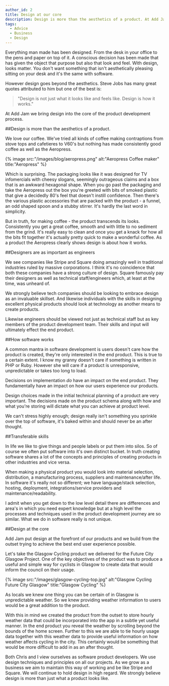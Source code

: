 ```yaml
---
author_id: 2
title: Design at our core
description: Design is more than the aesthetics of a product. At Add Jam we hold design into the core of the product development process.
tags:
  - Advice
  - Business
  - Design
---
```

Everything man made has been designed. From the desk in your office to the pens and paper on top of it. A conscious decision has been made that has given the object that purpose but also that look and feel. With design, looks matter. You don't want something that isn't aesthetically pleasing sitting on your desk and it's the same with software.

However design goes beyond the aesthetics. Steve Jobs has many great quotes attributed to him but one of the best is:

>"Design is not just what it looks like and feels like. Design is how it works."

At Add Jam we bring design into the core of the product development process. 

##Design is more than the aesthetics of a product.

We love our coffee. We've tried all kinds of coffee making contraptions from stove tops and cafetieres to V60's but nothing has made consistently good coffee as well as the Aeropress. 

{% image src:"/images/blog/aeropress.png" alt:"Aeropress Coffee maker" title:"Aeropress" %}

Which is surprising. The packaging looks like it was designed for TV infomercials with cheesy slogans, seemingly outrageous claims and a box that is an awkward hexagonal shape. When you go past the packaging and take the Aeropress out the box you're greeted with bits of smoked plastic that give a decidedly 80's feel that doesn't instill confidence. Then there's the various plastic accessories that are packed with the product - a funnel, an odd shaped spoon and a stubby stirrer. It's hardly the last word in simplicity.

But in truth, for making coffee - the product transcends its looks. Consistently you get a great coffee, smooth and with little to no sediment from the grind. It's really easy to clean and once you get a knack for how all the bits fit together it's actually pretty quick to make a wonderful coffee. As a product the Aeropress clearly shows design is about how it works.

##Designers are as important as engineers

We see companies like Stripe and Square doing amazingly well in traditional industries ruled by massive corporations. I think it's no coincidence that both these companies have a strong culture of design. Square famously pay their designers as well as technical staff/engineers which, at least at the time, was unheard of.

We strongly believe tech companies should be looking to embrace design as an invaluable skillset. And likewise individuals with the skills in designing excellent physical products should look at technology as another means to create products.

Likewise engineers should be viewed not just as technical staff but as key members of the product development team. Their skills and input will ultimately effect the end product.

##How software works

A common mantra in software development is users doesn't care how the product is created, they're only interested in the end product. This is true to a certain extent. I know my granny doesn't care if something is written in PHP or Ruby. However she will care if a product is unresponsive, unpredictable or takes too long to load.

Decisions on implementation *do* have an impact on the end product. They fundamentally have an impact on how our users experience our products. 

Design choices made in the initial technical planning of a product are very important. The decisions made on the product schema along with how and what you're storing will dictate what you can achieve at product level.

We can't stress highly enough; design really isn't something you sprinkle over the top of software, it's baked within and should never be an after thought.

##Transferable skills

In life we like to give things and people labels or put them into silos. So of course we often put software into it's own distinct bucket. In truth creating software shares a lot of the concepts and principles of creating products in other industries and vice versa.

When making a physical product you would look into material selection, distribution, a manufacturing process, suppliers and maintenance/after life. In software it's really not so different; we have language/stack selection, hosting, deployment, integrations/service providers and maintenance/readability.

I admit when you get down to the low level detail there are differences and area's in which you need expert knowledge but at a high level the processes and techniques used in the product development journey are so similar. What we do in software really is not unique.

##Design at the core

Add Jam put design at the forefront of our products and we build from the outset trying to achieve the best end user experience possible. 

Let's take the Glasgow Cycling product we delivered for the Future City Glasgow Project. One of the key objectives of the product was to produce a useful and simple way for cyclists in Glasgow to create data that would inform the council on their usage. 

{% image src:"/images/glasgow-cycling-top.jpg" alt:"Glasgow Cycling Future City Glasgow" title:"Glasgow Cycling" %}

As locals we knew one thing you can be certain of in Glasgow is unpredictable weather. So we knew providing weather information to users would be a great addition to the product.

With this in mind we created the product from the outset to store hourly weather data that could be incorporated into the app in a subtle yet useful manner. In the end product you reveal the weather by scrolling beyond the bounds of the home screen. Further to this we are able to tie hourly usage data together with this weather data to provide useful information on how weather affects cycling in the city. This certainly would be something that would be more difficult to add in as an after thought.

Both Chris and I view ourselves as software product developers. We use design techniques and principles on all our projects. As we grow as a business we aim to maintain this way of working and be like Stripe and Square. We will continue to hold design in high regard. We strongly believe design is more than just what a product looks like.




